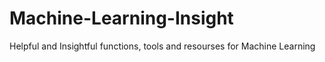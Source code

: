 # Machine-Learning-Insight
Helpful and Insightful functions, tools and resourses for Machine Learning
